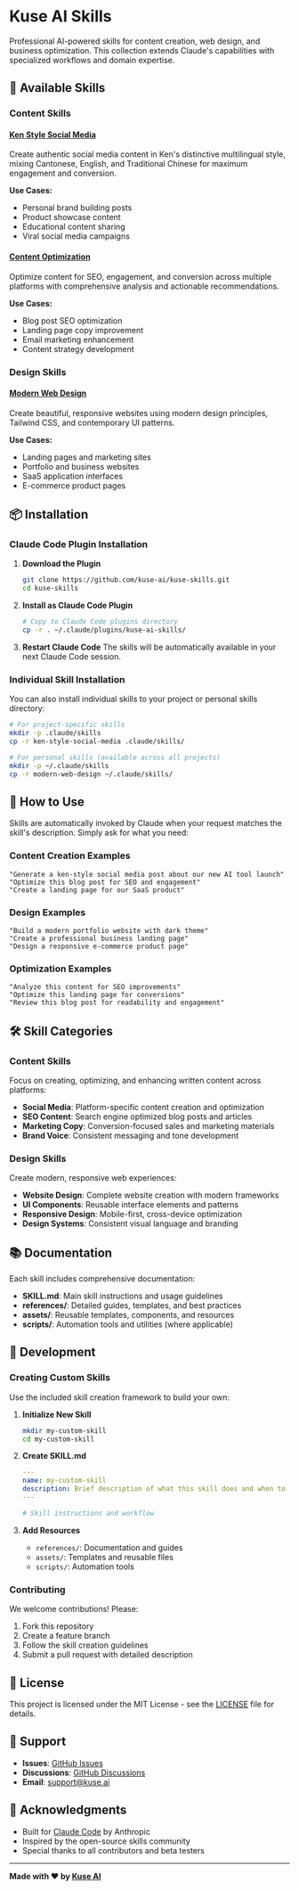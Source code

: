 # Kuse AI Skills

Professional AI-powered skills for content creation, web design, and business optimization. This collection extends Claude's capabilities with specialized workflows and domain expertise.

## 🚀 Available Skills

### Content Skills

#### [Ken Style Social Media](./ken-style-social-media)
Create authentic social media content in Ken's distinctive multilingual style, mixing Cantonese, English, and Traditional Chinese for maximum engagement and conversion.

**Use Cases:**
- Personal brand building posts
- Product showcase content
- Educational content sharing
- Viral social media campaigns

#### [Content Optimization](./content-optimization)
Optimize content for SEO, engagement, and conversion across multiple platforms with comprehensive analysis and actionable recommendations.

**Use Cases:**
- Blog post SEO optimization
- Landing page copy improvement
- Email marketing enhancement
- Content strategy development

### Design Skills

#### [Modern Web Design](./modern-web-design)
Create beautiful, responsive websites using modern design principles, Tailwind CSS, and contemporary UI patterns.

**Use Cases:**
- Landing pages and marketing sites
- Portfolio and business websites
- SaaS application interfaces
- E-commerce product pages

## 📦 Installation

### Claude Code Plugin Installation

1. **Download the Plugin**
   ```bash
   git clone https://github.com/kuse-ai/kuse-skills.git
   cd kuse-skills
   ```

2. **Install as Claude Code Plugin**
   ```bash
   # Copy to Claude Code plugins directory
   cp -r . ~/.claude/plugins/kuse-ai-skills/
   ```

3. **Restart Claude Code**
   The skills will be automatically available in your next Claude Code session.

### Individual Skill Installation

You can also install individual skills to your project or personal skills directory:

```bash
# For project-specific skills
mkdir -p .claude/skills
cp -r ken-style-social-media .claude/skills/

# For personal skills (available across all projects)
mkdir -p ~/.claude/skills
cp -r modern-web-design ~/.claude/skills/
```

## 🎯 How to Use

Skills are automatically invoked by Claude when your request matches the skill's description. Simply ask for what you need:

### Content Creation Examples
```
"Generate a ken-style social media post about our new AI tool launch"
"Optimize this blog post for SEO and engagement"
"Create a landing page for our SaaS product"
```

### Design Examples
```
"Build a modern portfolio website with dark theme"
"Create a professional business landing page"
"Design a responsive e-commerce product page"
```

### Optimization Examples
```
"Analyze this content for SEO improvements"
"Optimize this landing page for conversions"
"Review this blog post for readability and engagement"
```

## 🛠 Skill Categories

### Content Skills
Focus on creating, optimizing, and enhancing written content across platforms:
- **Social Media**: Platform-specific content creation and optimization
- **SEO Content**: Search engine optimized blog posts and articles
- **Marketing Copy**: Conversion-focused sales and marketing materials
- **Brand Voice**: Consistent messaging and tone development

### Design Skills
Create modern, responsive web experiences:
- **Website Design**: Complete website creation with modern frameworks
- **UI Components**: Reusable interface elements and patterns
- **Responsive Design**: Mobile-first, cross-device optimization
- **Design Systems**: Consistent visual language and branding

## 📚 Documentation

Each skill includes comprehensive documentation:
- **SKILL.md**: Main skill instructions and usage guidelines
- **references/**: Detailed guides, templates, and best practices
- **assets/**: Reusable templates, components, and resources
- **scripts/**: Automation tools and utilities (where applicable)

## 🔧 Development

### Creating Custom Skills

Use the included skill creation framework to build your own:

1. **Initialize New Skill**
   ```bash
   mkdir my-custom-skill
   cd my-custom-skill
   ```

2. **Create SKILL.md**
   ```yaml
   ---
   name: my-custom-skill
   description: Brief description of what this skill does and when to use it
   ---

   # Skill instructions and workflow
   ```

3. **Add Resources**
   - `references/`: Documentation and guides
   - `assets/`: Templates and reusable files
   - `scripts/`: Automation tools

### Contributing

We welcome contributions! Please:

1. Fork this repository
2. Create a feature branch
3. Follow the skill creation guidelines
4. Submit a pull request with detailed description

## 📄 License

This project is licensed under the MIT License - see the [LICENSE](LICENSE) file for details.

## 🤝 Support

- **Issues**: [GitHub Issues](https://github.com/kuse-ai/kuse-skills/issues)
- **Discussions**: [GitHub Discussions](https://github.com/kuse-ai/kuse-skills/discussions)
- **Email**: support@kuse.ai

## 🎉 Acknowledgments

- Built for [Claude Code](https://claude.com/code) by Anthropic
- Inspired by the open-source skills community
- Special thanks to all contributors and beta testers

---

**Made with ❤️ by [Kuse AI](https://kuse.ai)**